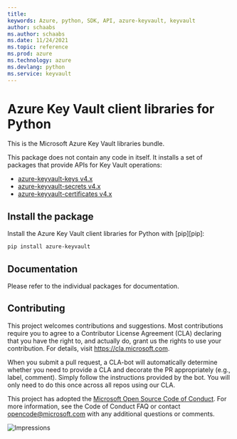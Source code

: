 ```yaml
---
title: 
keywords: Azure, python, SDK, API, azure-keyvault, keyvault
author: schaabs
ms.author: schaabs
ms.date: 11/24/2021
ms.topic: reference
ms.prod: azure
ms.technology: azure
ms.devlang: python
ms.service: keyvault
---
```


# Azure Key Vault client libraries for Python

This is the Microsoft Azure Key Vault libraries bundle.

This package does not contain any code in itself. It installs a set
of packages that provide APIs for Key Vault operations:

- [azure-keyvault-keys v4.x](https://pypi.python.org/pypi/azure-keyvault-keys)
- [azure-keyvault-secrets v4.x](https://pypi.python.org/pypi/azure-keyvault-secrets)
- [azure-keyvault-certificates v4.x](https://pypi.python.org/pypi/azure-keyvault-certificates)


## Install the package
Install the Azure Key Vault client libraries for Python with [pip][pip]:

```Bash
pip install azure-keyvault
```

## Documentation

Please refer to the individual packages for documentation.

## Contributing
This project welcomes contributions and suggestions. Most contributions require
you to agree to a Contributor License Agreement (CLA) declaring that you have
the right to, and actually do, grant us the rights to use your contribution.
For details, visit https://cla.microsoft.com.

When you submit a pull request, a CLA-bot will automatically determine whether
you need to provide a CLA and decorate the PR appropriately (e.g., label,
comment). Simply follow the instructions provided by the bot. You will only
need to do this once across all repos using our CLA.

This project has adopted the
[Microsoft Open Source Code of Conduct][code_of_conduct]. For more information,
see the Code of Conduct FAQ or contact opencode@microsoft.com with any
additional questions or comments.

[code_of_conduct]: https://opensource.microsoft.com/codeofconduct/

![Impressions](https://azure-sdk-impressions.azurewebsites.net/api/impressions/azure-sdk-for-python%2Fsdk%2Fkeyvault%2Fazure-keyvault%2FFREADME.png)

